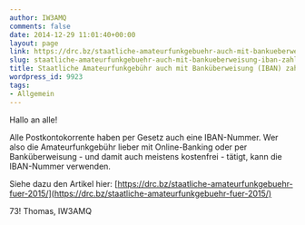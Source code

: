```yaml
---
author: IW3AMQ
comments: false
date: 2014-12-29 11:01:40+00:00
layout: page
link: https://drc.bz/staatliche-amateurfunkgebuehr-auch-mit-bankueberweisung-iban-zahlbar/
slug: staatliche-amateurfunkgebuehr-auch-mit-bankueberweisung-iban-zahlbar
title: Staatliche Amateurfunkgebühr auch mit Banküberweisung (IBAN) zahlbar
wordpress_id: 9923
tags:
- Allgemein
---
```


Hallo an alle!

Alle Postkontokorrente haben per Gesetz auch eine IBAN-Nummer. Wer also die Amateurfunkgebühr lieber mit Online-Banking oder per Banküberweisung - und damit auch meistens kostenfrei - tätigt, kann die IBAN-Nummer verwenden.

Siehe dazu den Artikel hier: [https://drc.bz/staatliche-amateurfunkgebuehr-fuer-2015/](https://drc.bz/staatliche-amateurfunkgebuehr-fuer-2015/)

73! Thomas, IW3AMQ
